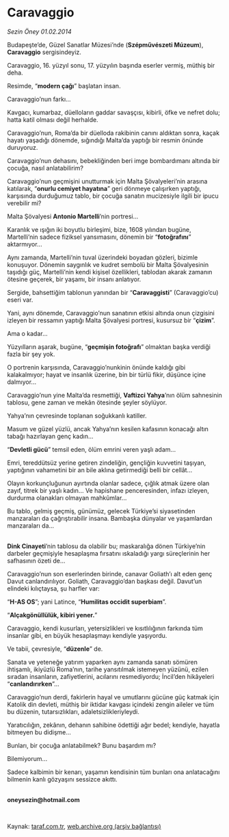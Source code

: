 # Caravaggio

*Sezin Öney 01.02.2014*

<div class="yazi"><p>Budapeşte’de, Güzel Sanatlar Müzesi’nde (<b>Szépművészeti Múzeum</b>), <b>Caravaggio</b> sergisindeyiz.</p>
<p>Caravaggio, 16. yüzyıl sonu, 17. yüzyılın başında eserler vermiş, müthiş bir deha. </p>
<p>Resimde, “<b>modern çağı</b>” başlatan insan. </p>
<p>Caravaggio’nun farkı...</p>
<p>Kavgacı, kumarbaz, düelloların gaddar savaşçısı, kibirli, öfke ve nefret dolu; hatta katil olması değil herhalde.</p>
<p>Caravaggio’nun, Roma’da bir düelloda rakibinin canını aldıktan sonra, kaçak hayatı yaşadığı dönemde, sığındığı Malta’da yaptığı bir resmin önünde duruyoruz.</p>
<p>Caravaggio’nun dehasını, bebekliğinden beri imge bombardımanı altında bir çocuğa, nasıl anlatabilirim?</p>
<p>Caravaggio’nun geçmişini unutturmak için Malta Şövalyeleri’nin arasına katılarak, “<b>onurlu cemiyet hayatına</b>” geri dönmeye çalışırken yaptığı, karşısında durduğumuz tablo, bir çocuğa sanatın mucizesiyle ilgili bir ipucu verebilir mi?</p>
<p>Malta Şövalyesi <b>Antonio Martelli</b>’nin portresi... </p>
<p>Karanlık ve ışığın iki boyutlu birleşimi, bize, 1608 yılından bugüne, Martelli’nin sadece fiziksel yansımasını, dönemin bir “<b>fotoğrafını</b>” aktarmıyor... </p>
<p>Aynı zamanda, Martelli’nin tuval üzerindeki boyadan gözleri, bizimle konuşuyor. Dönemin saygınlık ve kudret sembolü bir Malta Şövalyesinin taşıdığı güç, Martelli’nin kendi kişisel özellikleri, tablodan akarak zamanın ötesine geçerek, bir yaşamı, bir insanı anlatıyor.</p>
<p>Sergide, bahsettiğim tablonun yanından bir “<b>Caravaggisti</b>” (Caravaggio’cu) eseri var. </p>
<p>Yani, aynı dönemde, Caravaggio’nun sanatının etkisi altında onun çizgisini izleyen bir ressamın yaptığı Malta Şövalyesi portresi, kusursuz bir “<b>çizim</b>”. </p>
<p>Ama o kadar...</p>
<p>Yüzyılların aşarak, bugüne, “<b>geçmişin fotoğrafı</b>” olmaktan başka verdiği fazla bir şey yok. </p>
<p>O portrenin karşısında, Caravaggio’nunkinin önünde kaldığı gibi kalakalmıyor; hayat ve insanlık üzerine, bin bir türlü fikir, düşünce içine dalmıyor...</p>
<p>Caravaggio’nun yine Malta’da resmettiği, <b>Vaftizci Yahya</b>’nın ölüm sahnesinin tablosu, gene zaman ve mekân ötesinde şeyler söylüyor.</p>
<p>Yahya’nın çevresinde toplanan soğukkanlı katiller. </p>
<p>Masum ve güzel yüzlü, ancak Yahya’nın kesilen kafasının konacağı altın tabağı hazırlayan genç kadın... </p>
<p>“<b>Devletli gücü</b>” temsil eden, ölüm emrini veren yaşlı adam... </p>
<p>Emri, tereddütsüz yerine getiren zindeliğin, gençliğin kuvvetini taşıyan, yaptığının vahametini bir an bile aklına getirmediği belli bir cellât... </p>
<p>Olayın korkunçluğunun ayırtında olanlar sadece, çığlık atmak üzere olan zayıf, titrek bir yaşlı kadın... Ve hapishane penceresinden, infazı izleyen, durdurma olanakları olmayan mahkûmlar...</p>
<p>Bu tablo, gelmiş geçmiş, günümüz, gelecek Türkiye’si siyasetinden manzaraları da çağrıştırabilir insana. Bambaşka dünyalar ve yaşamlardan manzaraları da...</p>
<p><b><br/>Dink Cinayeti</b>’nin tablosu da olabilir bu; maskaralığa dönen Türkiye’nin darbeler geçmişiyle hesaplaşma fırsatını ıskaladığı yargı süreçlerinin her safhasının özeti de...</p>
<p>Caravaggio’nun son eserlerinden birinde, canavar Goliath’ı alt eden genç Davut canlandırılıyor. Goliath, Caravaggio’dan başkası değil. Davut’un elindeki kılıçtaysa, şu harfler var:</p>
<p>“<b>H-AS OS</b>”; yani Latince, “<b>Humilitas occidit superbiam</b>”. </p>
<p>“<b>Alçakgönüllülük, kibiri yener.</b>” </p>
<p>Caravaggio, kendi kusurları, yetersizlikleri ve kısıtlılığının farkında tüm insanlar gibi, en büyük hesaplaşmayı kendiyle yaşıyordu.</p>
<p>Ve tabii, çevresiyle, “<b>düzenle</b>” de. </p>
<p>Sanata ve yeteneğe yatırım yaparken aynı zamanda sanatı sömüren ihtişamlı, ikiyüzlü Roma’nın, tarihe yansıtılmak istemeyen yüzünü, ezilen sıradan insanların, zafiyetlerini, acılarını resmediyordu; İncil’den hikâyeleri “<b>canlandırırken</b>”... </p>
<p>Caravaggio’nun derdi, fakirlerin hayal ve umutlarını gücüne güç katmak için Katolik din devleti, müthiş bir iktidar kavgası içindeki zengin aileler ve tüm bu düzenin, tutarsızlıkları, adaletsizlikleriyleydi.</p>
<p>Yaratıcılığın, zekânın, dehanın sahibine ödettiği ağır bedel; kendiyle, hayatla bitmeyen bu didişme...</p>
<p>Bunları, bir çocuğa anlatabilmek? Bunu başardım mı?</p>
<p>Bilemiyorum...</p>
<p>Sadece kalbimin bir kenarı, yaşamın kendisinin tüm bunları ona anlatacağını bilmenin kanlı gözyaşını sessizce akıttı.<i></i></p><b>
<p><br/>oneysezin@hotmail.com</p>
<p></p></b> 
</div>

Kaynak: [taraf.com.tr](http://www.taraf.com.tr/sezin-oney/makale-caravaggio.htm), [web.archive.org (arşiv bağlantısı)](http://web.archive.org/web/20140202173854/http://www.taraf.com.tr/sezin-oney/makale-caravaggio.htm)
